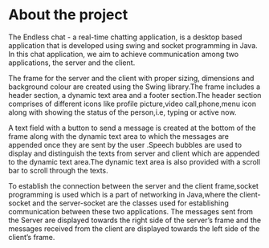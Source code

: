 # About the project

The Endless chat - a real-time chatting application, is a desktop based application that is developed using swing and socket programming in Java.
In this chat application, we aim to achieve communication among two applications, the server and the client.

The frame for the server and the client with proper sizing, dimensions and background colour are created using the Swing library.The frame includes a header section, a dynamic text area and a footer section.The header section comprises of different icons like profile picture,video call,phone,menu icon along with  showing the status of the person,i.e, typing or active now.

A text field with a button to send a message is created at the bottom of the frame along with the dynamic text area to which the messages are appended once they are sent by the user .Speech bubbles are used to display and distinguish  the texts from server and client  which are appended to the dynamic text area.The dynamic text area is also provided with a scroll bar to scroll through the texts.

To establish the connection between  the server and the client frame,socket programming is used which is a part of networking in Java,where the client-socket and the server-socket are the classes used for establishing communication between these two applications. The messages sent from the Server are displayed towards the right side of the server’s frame and the messages received from the client are displayed towards the left side of the client’s frame. 
